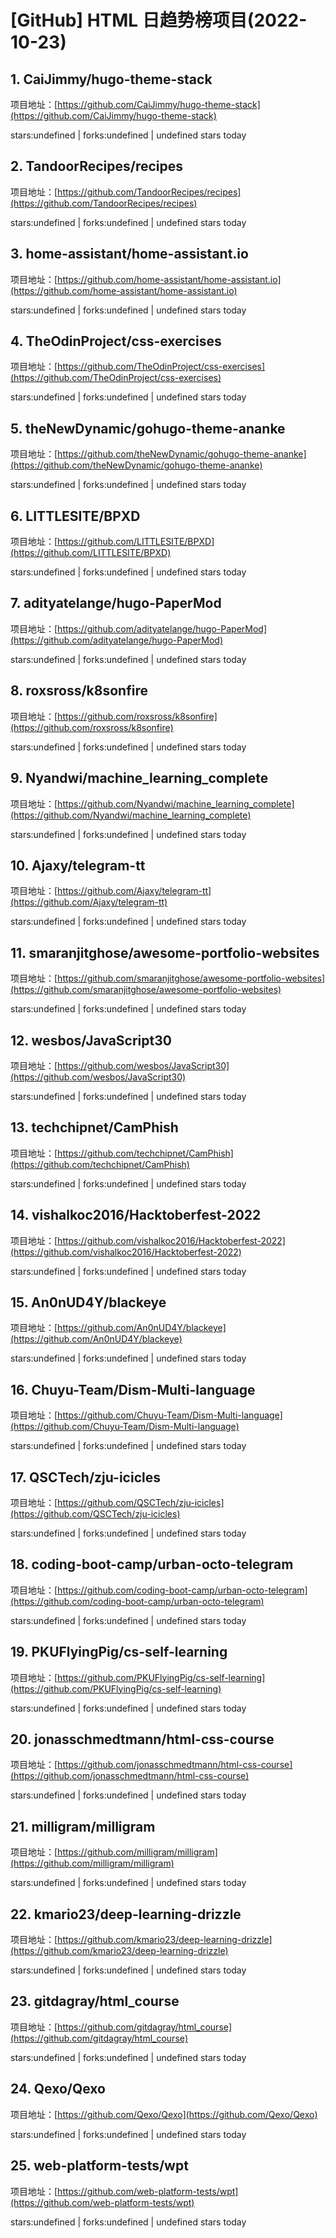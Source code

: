 # [GitHub] HTML 日趋势榜项目(2022-10-23)

## 1. CaiJimmy/hugo-theme-stack 

项目地址：[https://github.com/CaiJimmy/hugo-theme-stack](https://github.com/CaiJimmy/hugo-theme-stack)

stars:undefined | forks:undefined | undefined stars today 



## 2. TandoorRecipes/recipes 

项目地址：[https://github.com/TandoorRecipes/recipes](https://github.com/TandoorRecipes/recipes)

stars:undefined | forks:undefined | undefined stars today 



## 3. home-assistant/home-assistant.io 

项目地址：[https://github.com/home-assistant/home-assistant.io](https://github.com/home-assistant/home-assistant.io)

stars:undefined | forks:undefined | undefined stars today 



## 4. TheOdinProject/css-exercises 

项目地址：[https://github.com/TheOdinProject/css-exercises](https://github.com/TheOdinProject/css-exercises)

stars:undefined | forks:undefined | undefined stars today 



## 5. theNewDynamic/gohugo-theme-ananke 

项目地址：[https://github.com/theNewDynamic/gohugo-theme-ananke](https://github.com/theNewDynamic/gohugo-theme-ananke)

stars:undefined | forks:undefined | undefined stars today 



## 6. LITTLESITE/BPXD 

项目地址：[https://github.com/LITTLESITE/BPXD](https://github.com/LITTLESITE/BPXD)

stars:undefined | forks:undefined | undefined stars today 



## 7. adityatelange/hugo-PaperMod 

项目地址：[https://github.com/adityatelange/hugo-PaperMod](https://github.com/adityatelange/hugo-PaperMod)

stars:undefined | forks:undefined | undefined stars today 



## 8. roxsross/k8sonfire 

项目地址：[https://github.com/roxsross/k8sonfire](https://github.com/roxsross/k8sonfire)

stars:undefined | forks:undefined | undefined stars today 



## 9. Nyandwi/machine_learning_complete 

项目地址：[https://github.com/Nyandwi/machine_learning_complete](https://github.com/Nyandwi/machine_learning_complete)

stars:undefined | forks:undefined | undefined stars today 



## 10. Ajaxy/telegram-tt 

项目地址：[https://github.com/Ajaxy/telegram-tt](https://github.com/Ajaxy/telegram-tt)

stars:undefined | forks:undefined | undefined stars today 



## 11. smaranjitghose/awesome-portfolio-websites 

项目地址：[https://github.com/smaranjitghose/awesome-portfolio-websites](https://github.com/smaranjitghose/awesome-portfolio-websites)

stars:undefined | forks:undefined | undefined stars today 



## 12. wesbos/JavaScript30 

项目地址：[https://github.com/wesbos/JavaScript30](https://github.com/wesbos/JavaScript30)

stars:undefined | forks:undefined | undefined stars today 



## 13. techchipnet/CamPhish 

项目地址：[https://github.com/techchipnet/CamPhish](https://github.com/techchipnet/CamPhish)

stars:undefined | forks:undefined | undefined stars today 



## 14. vishalkoc2016/Hacktoberfest-2022 

项目地址：[https://github.com/vishalkoc2016/Hacktoberfest-2022](https://github.com/vishalkoc2016/Hacktoberfest-2022)

stars:undefined | forks:undefined | undefined stars today 



## 15. An0nUD4Y/blackeye 

项目地址：[https://github.com/An0nUD4Y/blackeye](https://github.com/An0nUD4Y/blackeye)

stars:undefined | forks:undefined | undefined stars today 



## 16. Chuyu-Team/Dism-Multi-language 

项目地址：[https://github.com/Chuyu-Team/Dism-Multi-language](https://github.com/Chuyu-Team/Dism-Multi-language)

stars:undefined | forks:undefined | undefined stars today 



## 17. QSCTech/zju-icicles 

项目地址：[https://github.com/QSCTech/zju-icicles](https://github.com/QSCTech/zju-icicles)

stars:undefined | forks:undefined | undefined stars today 



## 18. coding-boot-camp/urban-octo-telegram 

项目地址：[https://github.com/coding-boot-camp/urban-octo-telegram](https://github.com/coding-boot-camp/urban-octo-telegram)

stars:undefined | forks:undefined | undefined stars today 



## 19. PKUFlyingPig/cs-self-learning 

项目地址：[https://github.com/PKUFlyingPig/cs-self-learning](https://github.com/PKUFlyingPig/cs-self-learning)

stars:undefined | forks:undefined | undefined stars today 



## 20. jonasschmedtmann/html-css-course 

项目地址：[https://github.com/jonasschmedtmann/html-css-course](https://github.com/jonasschmedtmann/html-css-course)

stars:undefined | forks:undefined | undefined stars today 



## 21. milligram/milligram 

项目地址：[https://github.com/milligram/milligram](https://github.com/milligram/milligram)

stars:undefined | forks:undefined | undefined stars today 



## 22. kmario23/deep-learning-drizzle 

项目地址：[https://github.com/kmario23/deep-learning-drizzle](https://github.com/kmario23/deep-learning-drizzle)

stars:undefined | forks:undefined | undefined stars today 



## 23. gitdagray/html_course 

项目地址：[https://github.com/gitdagray/html_course](https://github.com/gitdagray/html_course)

stars:undefined | forks:undefined | undefined stars today 



## 24. Qexo/Qexo 

项目地址：[https://github.com/Qexo/Qexo](https://github.com/Qexo/Qexo)

stars:undefined | forks:undefined | undefined stars today 



## 25. web-platform-tests/wpt 

项目地址：[https://github.com/web-platform-tests/wpt](https://github.com/web-platform-tests/wpt)

stars:undefined | forks:undefined | undefined stars today 



